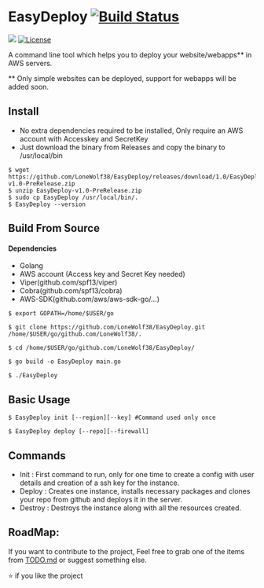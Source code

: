 # EasyDeploy [![Build Status](https://travis-ci.org/LoneWolf38/EasyDeploy.svg?branch=dev)](https://travis-ci.org/LoneWolf38/EasyDeploy)



![](https://img.shields.io/badge/Golang-1.11-blue.svg?style=for-the-badge&logo=go)
[![License](https://img.shields.io/badge/License-Apache%202.0-blue.svg?style=for-the-badge)](https://opensource.org/licenses/Apache-2.0)


A command line tool which helps you to deploy your website/webapps** in AWS servers.

** Only simple websites can be deployed, support for webapps will be added soon.

## Install

- No extra dependencies required to be installed, Only require an AWS account with Accesskey and SecretKey
- Just download the binary from Releases and copy the binary to /usr/local/bin

```
$ wget https://github.com/LoneWolf38/EasyDeploy/releases/download/1.0/EasyDeploy-v1.0-PreRelease.zip
$ unzip EasyDeploy-v1.0-PreRelease.zip
$ sudo cp EasyDeploy /usr/local/bin/.
$ EasyDeploy --version
```
## Build From Source

#### Dependencies 
- Golang 
- AWS account (Access key and Secret Key needed)
- Viper(github.com/spf13/viper)
- Cobra(github.com/spf13/cobra)
- AWS-SDK(github.com/aws/aws-sdk-go/...)

```
$ export GOPATH=/home/$USER/go
```

```
$ git clone https://github.com/LoneWolf38/EasyDeploy.git /home/$USER/go/github.com/LoneWolf38/.

$ cd /home/$USER/go/github.com/LoneWolf38/EasyDeploy/

$ go build -o EasyDeploy main.go

$ ./EasyDeploy
```

## Basic Usage 
```
$ EasyDeploy init [--region][--key] #Command used only once

$ EasyDeploy deploy [--repo][--firewall]

```

## Commands
- Init : First command to run, only for one time to create a config with user details and creation of a ssh key for the instance.
- Deploy : Creates one instance, installs necessary packages and clones your repo from github and deploys it in the server.
- Destroy : Destroys the instance along with all the resources created.

## RoadMap:

If you want to contribute to the project, Feel free to grab one of the items from [TODO.md](TODO.md) or suggest something else.

:star: if you like the project